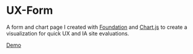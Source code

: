 UX-Form
=======

A form and chart page I created with [Foundation](http://foundation.zurb.com/docs/) and [Chart.js](http://www.chartjs.org/) to create a visualization for quick UX and IA site evaluations.

[Demo](http://wesleyeterry.com/razor/uxform.php)